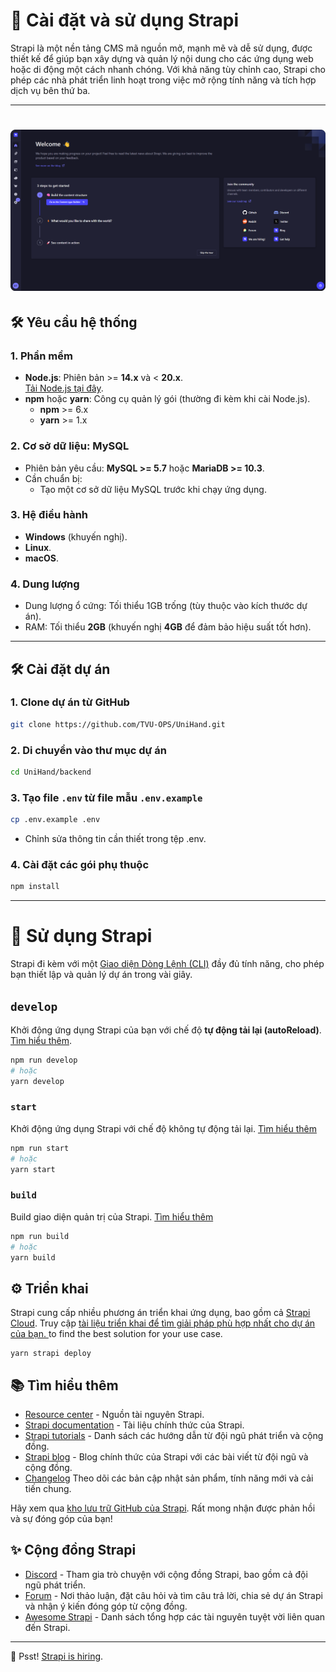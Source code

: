 # 🚀 Cài đặt và sử dụng Strapi

Strapi là một nền tảng CMS mã nguồn mở, mạnh mẽ và dễ sử dụng, được thiết kế để giúp bạn xây dựng và quản lý nội dung cho các ứng dụng web hoặc di động một cách nhanh chóng. Với khả năng tùy chỉnh cao, Strapi cho phép các nhà phát triển linh hoạt trong việc mở rộng tính năng và tích hợp dịch vụ bên thứ ba.

---

# ![UniHand Banner](./public/backend.png)

## 🛠️ Yêu cầu hệ thống

### 1. **Phần mềm**

- **Node.js**: Phiên bản >= **14.x** và < **20.x**.  
  [Tải Node.js tại đây](https://nodejs.org).
- **npm** hoặc **yarn**: Công cụ quản lý gói (thường đi kèm khi cài Node.js).
  - **npm** >= 6.x
  - **yarn** >= 1.x

### 2. **Cơ sở dữ liệu: MySQL**

- Phiên bản yêu cầu: **MySQL >= 5.7** hoặc **MariaDB >= 10.3**.
- Cần chuẩn bị:
  - Tạo một cơ sở dữ liệu MySQL trước khi chạy ứng dụng.

### 3. **Hệ điều hành**

- **Windows** (khuyến nghị).
- **Linux**.
- **macOS**.

### 4. **Dung lượng**

- Dung lượng ổ cứng: Tối thiểu 1GB trống (tùy thuộc vào kích thước dự án).
- RAM: Tối thiểu **2GB** (khuyến nghị **4GB** để đảm bảo hiệu suất tốt hơn).

---

## 🛠️ Cài đặt dự án

### 1. Clone dự án từ GitHub

```bash
git clone https://github.com/TVU-OPS/UniHand.git
```

### 2. Di chuyển vào thư mục dự án

```bash
cd UniHand/backend
```

### 3. Tạo file `.env` từ file mẫu `.env.example`

```bash
cp .env.example .env
```

- Chỉnh sửa thông tin cần thiết trong tệp .env.

### 4. Cài đặt các gói phụ thuộc

```bash
npm install
```

---

# 🚀 Sử dụng Strapi

Strapi đi kèm với một [Giao diện Dòng Lệnh (CLI)](https://docs.strapi.io/dev-docs/cli) đầy đủ tính năng, cho phép bạn thiết lập và quản lý dự án trong vài giây.

## `develop`

Khởi động ứng dụng Strapi của bạn với chế độ **tự động tải lại (autoReload)**.  
[Tìm hiểu thêm](https://docs.strapi.io/dev-docs/cli#strapi-develop).

```bash
npm run develop
# hoặc
yarn develop
```

### `start`

Khởi động ứng dụng Strapi với chế độ không tự động tải lại. [Tìm hiểu thêm](https://docs.strapi.io/dev-docs/cli#strapi-start)

```bash
npm run start
# hoặc
yarn start
```

### `build`

Build giao diện quản trị của Strapi. [Tìm hiểu thêm](https://docs.strapi.io/dev-docs/cli#strapi-build)

```bash
npm run build
# hoặc
yarn build
```

## ⚙️ Triển khai

Strapi cung cấp nhiều phương án triển khai ứng dụng, bao gồm cả [Strapi Cloud](https://cloud.strapi.io). Truy cập [tài liệu triển khai để tìm giải pháp phù hợp nhất cho dự án của bạn. ](https://docs.strapi.io/dev-docs/deployment) to find the best solution for your use case.

```
yarn strapi deploy
```

## 📚 Tìm hiểu thêm

- [Resource center](https://strapi.io/resource-center) - Nguồn tài nguyên Strapi.
- [Strapi documentation](https://docs.strapi.io) - Tài liệu chính thức của Strapi.
- [Strapi tutorials](https://strapi.io/tutorials) - Danh sách các hướng dẫn từ đội ngũ phát triển và cộng đồng.
- [Strapi blog](https://strapi.io/blog) - Blog chính thức của Strapi với các bài viết từ đội ngũ và cộng đồng.
- [Changelog](https://strapi.io/changelog) Theo dõi các bản cập nhật sản phẩm, tính năng mới và cải tiến chung.

Hãy xem qua [kho lưu trữ GitHub của Strapi](https://github.com/strapi/strapi). Rất mong nhận được phản hồi và sự đóng góp của bạn!

## ✨ Cộng đồng Strapi

- [Discord](https://discord.strapi.io) - Tham gia trò chuyện với cộng đồng Strapi, bao gồm cả đội ngũ phát triển.
- [Forum](https://forum.strapi.io/) - Nơi thảo luận, đặt câu hỏi và tìm câu trả lời, chia sẻ dự án Strapi và nhận ý kiến đóng góp từ cộng đồng.
- [Awesome Strapi](https://github.com/strapi/awesome-strapi) - Danh sách tổng hợp các tài nguyên tuyệt vời liên quan đến Strapi.

---

🤫 Psst! [Strapi is hiring](https://strapi.io/careers).
